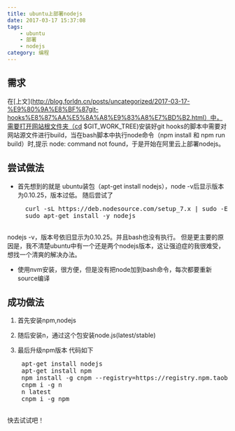 ```yaml
---
title: ubuntu上部署nodejs
date: 2017-03-17 15:37:08
tags:
	- ubuntu
	- 部署
	- nodejs
category: 编程
---
```


## 需求
在[上文](http://blog.forldn.cn/posts/uncategorized/2017-03-17-%E9%80%9A%E8%BF%87git-hooks%E8%87%AA%E5%8A%A8%E9%83%A8%E7%BD%B2.html）中，需要打开网站根文件夹（cd $GIT_WORK_TREE)安装好git hooks的脚本中需要对网站源文件进行build，当在bash脚本中执行node命令（npm install 和 npm run build）时,提示 node: command not found，于是开始在阿里云上部署nodejs。

## 尝试做法
- 首先想到的就是 ubuntu装包（apt-get install nodejs），node -v后显示版本为0.10.25，版本过低。
随后尝试了
	<pre>
	curl -sL https://deb.nodesource.com/setup_7.x | sudo -E bash -  
	sudo apt-get install -y nodejs
	</pre>
nodejs -v，版本号依旧显示为0.10.25。并且bash也没有执行。
但是更主要的原因是，我不清楚ubuntu中有一个还是两个nodejs版本，这让强迫症的我很难受，想找一个清爽的解决办法。

- 使用nvm安装，很方便，但是没有把node加到bash命令，每次都要重新source编译

## 成功做法
1. 首先安装npm,nodejs

2. 随后安装n，通过这个包安装node.js(latest/stable)

3. 最后升级npm版本
代码如下
	<pre>
	apt-get install nodejs
	apt-get install npm
	npm install -g cnpm --registry=https://registry.npm.taobao.org
	cnpm i -g n
	n latest
	cnpm i -g npm
	</pre>
快去试试吧！

